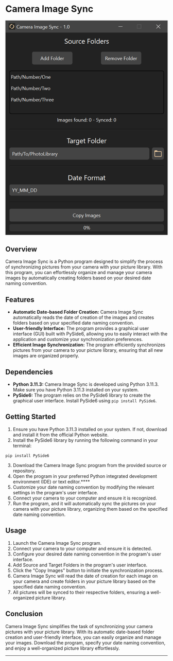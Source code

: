 # Camera Image Sync

![UI](Ressources/Screenshot.png)

## Overview
Camera Image Sync is a Python program designed to simplify the process of synchronizing pictures from your camera with your picture library. With this program, you can effortlessly organize and manage your camera images by automatically creating folders based on your desired date naming convention. 

## Features
- **Automatic Date-based Folder Creation:** Camera Image Sync automatically reads the date of creation of the images and creates folders based on your specified date naming convention.
- **User-friendly Interface:** The program provides a graphical user interface (GUI) built with PySide6, allowing you to easily interact with the application and customize your synchronization preferences.
- **Efficient Image Synchronization:** The program efficiently synchronizes pictures from your camera to your picture library, ensuring that all new images are organized properly.

## Dependencies
- **Python 3.11.3:** Camera Image Sync is developed using Python 3.11.3. Make sure you have Python 3.11.3 installed on your system.
- **PySide6:** The program relies on the PySide6 library to create the graphical user interface. Install PySide6 using `pip install PySide6`.

## Getting Started
1. Ensure you have Python 3.11.3 installed on your system. If not, download and install it from the official Python website.
2. Install the PySide6 library by running the following command in your terminal:

```
pip install PySide6
```

3. Download the Camera Image Sync program from the provided source or repository.
4. Open the program in your preferred Python integrated development environment (IDE) or text editor.****
5. Customize your date naming convention by modifying the relevant settings in the program's user interface.
6. Connect your camera to your computer and ensure it is recognized.
7. Run the program, and it will automatically sync the pictures on your camera with your picture library, organizing them based on the specified date naming convention.

## Usage
1. Launch the Camera Image Sync program.
2. Connect your camera to your computer and ensure it is detected.
3. Configure your desired date naming convention in the program's user interface.
4. Add Source and Target Folders in the program's user interface.
5. Click the "Copy Images" button to initiate the synchronization process.
6. Camera Image Sync will read the date of creation for each image on your camera and create folders in your picture library based on the specified date naming convention.
7. All pictures will be synced to their respective folders, ensuring a well-organized picture library.

## Conclusion
Camera Image Sync simplifies the task of synchronizing your camera pictures with your picture library. With its automatic date-based folder creation and user-friendly interface, you can easily organize and manage your images. Download the program, specify your date naming convention, and enjoy a well-organized picture library effortlessly.
****